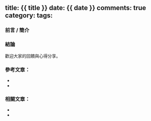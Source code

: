 title: {{ title }}
date: {{ date }}
comments: true
category:
tags:
---
### 前言 / 簡介

<!-- more -->

### 結論

歡迎大家的回饋與心得分享。 

### 參考文章：

* [][1]
* [][2]

### 相關文章：

* [][1]
* [][2]

<!-- cross references -->

[1]: link "title"
[2]: link "title" 

<!-- external references -->

[1]: link "title"
[2]: link "title" 
